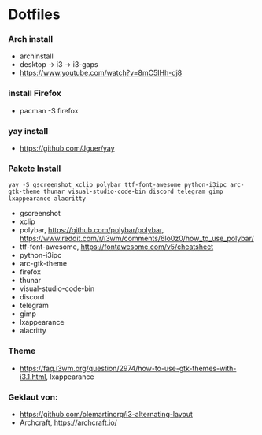 # Dotfiles

### Arch install
* archinstall
* desktop -> i3 -> i3-gaps
* https://www.youtube.com/watch?v=8mC5IHh-dj8

### install Firefox
* pacman -S firefox

### yay install
* https://github.com/Jguer/yay

### Pakete Install
```yay -S gscreenshot xclip polybar ttf-font-awesome python-i3ipc arc-gtk-theme thunar visual-studio-code-bin discord telegram gimp lxappearance alacritty```
* gscreenshot
* xclip
* polybar, https://github.com/polybar/polybar, https://www.reddit.com/r/i3wm/comments/6lo0z0/how_to_use_polybar/
* ttf-font-awesome, https://fontawesome.com/v5/cheatsheet
* python-i3ipc
* arc-gtk-theme
* firefox
* thunar
* visual-studio-code-bin
* discord
* telegram
* gimp
* lxappearance
* alacritty

### Theme
* https://faq.i3wm.org/question/2974/how-to-use-gtk-themes-with-i3.1.html, lxappearance


### Geklaut von:
* https://github.com/olemartinorg/i3-alternating-layout
* Archcraft, https://archcraft.io/
